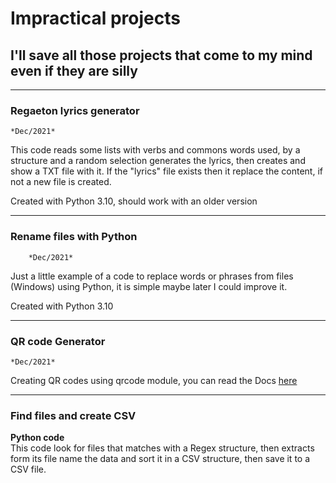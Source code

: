 # Impractical projects
## I'll save all those projects that come to my mind even if they are silly
  
---
### Regaeton lyrics generator  
    *Dec/2021*
  
This code reads some lists with verbs and commons words used, by a structure and a random selection generates the lyrics, then creates and show a TXT file with it. If the "lyrics" file exists then it replace the content, if not a new file is created.
  
Created with Python 3.10, should work with an older version

---
### Rename files with Python
        *Dec/2021*

Just a little example of a code to replace words or phrases from files (Windows) using Python, it is simple maybe later I could improve it.

Created with Python 3.10

---
### QR code Generator
    *Dec/2021*

Creating QR codes using qrcode module, you can read the Docs [here]("https://pypi.org/project/qrcode/) 

---
### Find files and create CSV
**Python code**  
This code look for files that matches with a Regex structure, then extracts form its file name the data and sort it in a CSV structure, then save it to a CSV file.